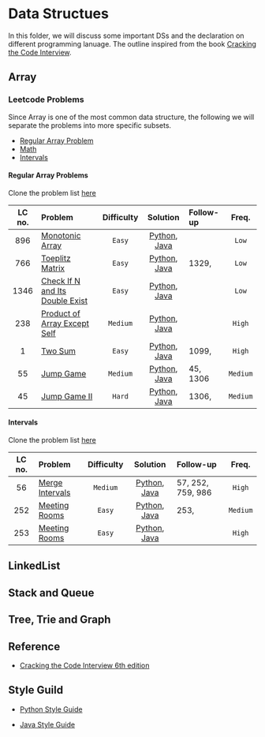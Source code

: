 # Data Structues

In this folder, we will discuss some important DSs and the declaration on different programming lanuage. The outline inspired from the book [Cracking the Code Interview](http://www.crackingthecodinginterview.com).

## Array

### Leetcode Problems

Since Array is one of the most common data structure, the following we will separate the problems into more specific subsets.

- [Regular Array Problem](#regular-array-problems)
- [Math](#math)
- [Intervals](#intervals)

#### Regular Array Problems

Clone the problem list [here](https://leetcode.com/list/x8iyupb5)

| LC no. | Problem                                                                                           | Difficulty |                                     Solution                                     | Follow-up |  Freq.   |
| :----: | :------------------------------------------------------------------------------------------------ | :--------: | :------------------------------------------------------------------------------: | :-------- | :------: |
|  896   | [Monotonic Array](https://leetcode.com/problems/monotonic-array/)                                 |   `Easy`   |    [Python](./python/monotonic_array.py), [Java](./java/MonotonicArray.java)     |           |  `Low`   |
|  766   | [Toeplitz Matrix](https://leetcode.com/problems/toeplitz-matrix/)                                 |   `Easy`   |    [Python](./python/toeplitz_matrix.py), [Java](./java/ToeplitzMatrix.java)     | 1329,     |  `Low`   |
|  1346  | [Check If N and Its Double Exist](https://leetcode.com/problems/check-if-n-and-its-double-exist/) |   `Easy`   |       [Python](./python/check_double.py), [Java](./java/CheckDouble.java)        |           |  `Low`   |
|  238   | [Product of Array Except Self](https://leetcode.com/problems/product-of-array-except-self/)       |  `Medium`  | [Python](./python/prodcut_except_self.py), [Java](./java/ProductExceptSelf.java) |           |  `High`  |
|   1    | [Two Sum](https://leetcode.com/problems/two-sum/)                                                 |   `Easy`   |            [Python](./python/two_sum.py), [Java](./java/TwoSum.java)             | 1099,     |  `High`  |
|   55   | [Jump Game](https://leetcode.com/problems/jump-game/)                                             |  `Medium`  |          [Python](./python/jump_game.py), [Java](./java/JumpGame.java)           | 45, 1306  | `Medium` |
|   45   | [Jump Game II](https://leetcode.com/problems/jump-game-ii/)                                       |   `Hard`   |        [Python](./python/jump_game_ii.py), [Java](./java/JumpGameII.java)        | 1306,     | `Medium` |

#### Intervals

Clone the problem list [here](https://leetcode.com/list/x8xudi6d)

| LC no. | Problem                                                           | Difficulty |                                 Solution                                  | Follow-up         |  Freq.   |
| :----: | :---------------------------------------------------------------- | :--------: | :-----------------------------------------------------------------------: | :---------------- | :------: |
|   56   | [Merge Intervals](https://leetcode.com/problems/merge-intervals/) |  `Medium`  | [Python](./python/merge_intervals.py), [Java](./java/MergeIntervals.java) | 57, 252, 759, 986 |  `High`  |
|  252   | [Meeting Rooms](https://leetcode.com/problems/meeting-rooms/)     |   `Easy`   |   [Python](./python/meeting_room.py), [Java](./java/MeetingRooms.java)    | 253,              | `Medium` |
|  253   | [Meeting Rooms](https://leetcode.com/problems/meeting-rooms-ii/)  |   `Easy`   | [Python](./python/meeting_room_ii.py), [Java](./java/MeetingRoomsII.java) |                   |  `High`  |

## LinkedList

## Stack and Queue

## Tree, Trie and Graph

## Reference

- [Cracking the Code Interview 6th edition](http://www.crackingthecodinginterview.com)

## Style Guild

- [Python Style Guide](http://google.github.io/styleguide/pyguide.html)

- [Java Style Guide](https://github.com/twitter-archive/commons/blob/master/src/java/com/twitter/common/styleguide.md#documentation)
